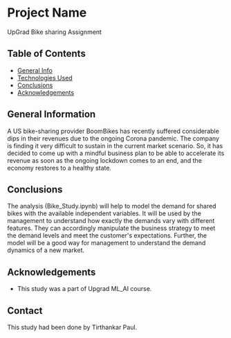 # Project Name
UpGrad Bike sharing Assignment


## Table of Contents
* [General Info](#general-information)
* [Technologies Used](#technologies-used)
* [Conclusions](#conclusions)
* [Acknowledgements](#acknowledgements)

<!-- You can include any other section that is pertinent to your problem -->

## General Information
A US bike-sharing provider BoomBikes has recently suffered considerable dips in their revenues due to the ongoing Corona pandemic. The company is finding it very difficult to sustain in the current market scenario. So, it has decided to come up with a mindful business plan to be able to accelerate its revenue as soon as the ongoing lockdown comes to an end, and the economy restores to a healthy state. 

<!-- You don't have to answer all the questions - just the ones relevant to your project. -->

## Conclusions

The analysis (Bike_Study.ipynb) will help to model the demand for shared bikes with the available independent variables. It will be used by the management to understand how exactly the demands vary with different features. They can accordingly manipulate the business strategy to meet the demand levels and meet the customer's expectations. Further, the model will be a good way for management to understand the demand dynamics of a new market. 

<!-- You don't have to answer all the questions - just the ones relevant to your project. -->



<!-- As the libraries versions keep on changing, it is recommended to mention the version of library used in this project -->

## Acknowledgements

- This study was a part of Upgrad ML_AI course. 


## Contact
This study had been done by Tirthankar Paul.

